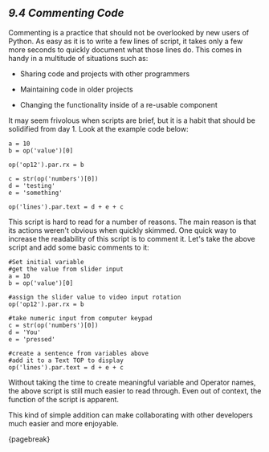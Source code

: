 
## *9.4 Commenting Code*

Commenting is a practice that should not be overlooked by new users of Python. As easy as it is to write a few lines of script, it takes only a few more seconds to quickly document what those lines do. This comes in handy in a multitude of situations such as:

* Sharing code and projects with other programmers

* Maintaining code in older projects

* Changing the functionality inside of a re-usable component


It may seem frivolous when scripts are brief, but it is a habit that should be solidified from day 1. Look at the example code below:

```
a = 10
b = op('value')[0]

op('op12').par.rx = b

c = str(op('numbers')[0])
d = 'testing'
e = 'something'

op('lines').par.text = d + e + c
```

This script is hard to read for a number of reasons. The main reason is that its actions weren't obvious when quickly skimmed. One quick way to increase the readability of this script is to comment it. Let's take the above script and add some basic comments to it:

```
#Set initial variable
#get the value from slider input
a = 10
b = op('value')[0]

#assign the slider value to video input rotation
op('op12').par.rx = b

#take numeric input from computer keypad
c = str(op('numbers')[0])
d = 'You'
e = 'pressed'

#create a sentence from variables above
#add it to a Text TOP to display
op('lines').par.text = d + e + c
```

Without taking the time to create meaningful variable and Operator names, the above script is still much easier to read through. Even out of context, the function of the script is apparent.

This kind of simple addition can make collaborating with other developers much easier and more enjoyable.

{pagebreak}